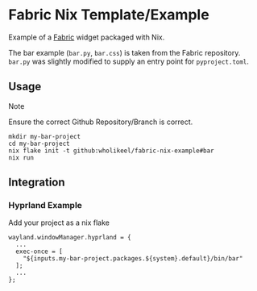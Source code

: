 # Fabric Nix Template/Example

Example of a [Fabric](https://github.com/Fabric-Development/fabric) widget packaged with Nix.

The bar example (`bar.py`, `bar.css`) is taken from the Fabric repository. `bar.py` was slightly modified to supply an entry point for `pyproject.toml`.


## Usage

>[!NOTE]
> Ensure the correct Github Repository/Branch is correct.
```
mkdir my-bar-project
cd my-bar-project
nix flake init -t github:wholikeel/fabric-nix-example#bar
nix run
```

## Integration

### Hyprland Example

Add your project as a nix flake

```
wayland.windowManager.hyprland = {
  ...
  exec-once = [
    "${inputs.my-bar-project.packages.${system}.default}/bin/bar"
  ];
  ...
};
```


